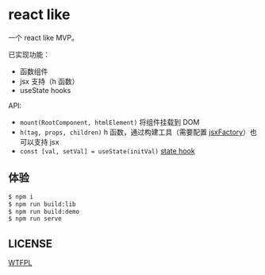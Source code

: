 # react like

一个 react like MVP。

已实现功能：

- 函数组件
- jsx 支持（h 函数）
- useState hooks

API:

- `mount(RootComponent, htmlElement)` 将组件挂载到 DOM
- `h(tag, props, children)` h 函数，通过构建工具（需要配置 [jsxFactory][2]）也可以支持 jsx
- `const [val, setVal] = useState(initVal)` [state hook][1]

## 体验

```sh
$ npm i
$ npm run build:lib
$ npm run build:demo
$ npm run serve
```

## LICENSE

[WTFPL](LICENSE)

[1]: https://reactjs.org/docs/hooks-state.html
[2]: https://esbuild.github.io/api/#jsx-factory